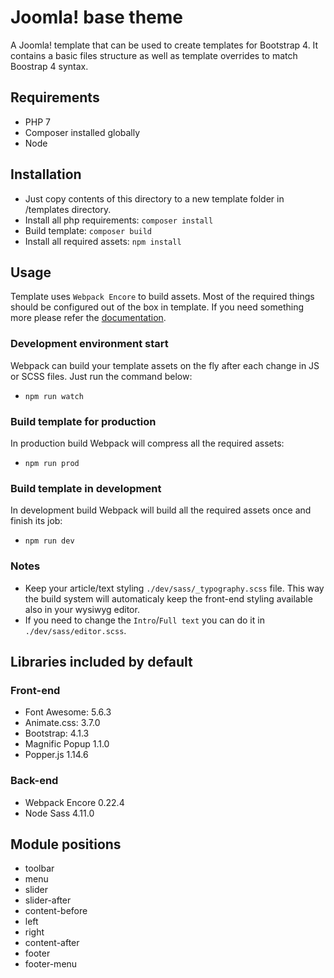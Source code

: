 # Joomla! base theme
A Joomla! template that can be used to create templates for Bootstrap 4. It contains a basic files structure as well as template overrides to match Boostrap 4 syntax.

## Requirements
* PHP 7
* Composer installed globally
* Node

## Installation
* Just copy contents of this directory to a new template folder in /templates directory.
* Install all php requirements: `composer install`
* Build template: `composer build`
* Install all required assets: `npm install`

## Usage
Template uses `Webpack Encore` to build assets. Most of the required things should be configured out of the box in template. If you need something more please refer the [documentation](https://symfony.com/doc/current/frontend.html).

### Development environment start
Webpack can build your template assets on the fly after each change in JS or SCSS files. Just run the command below:
* `npm run watch`

### Build template for production
In production build Webpack will compress all the required assets:
* `npm run prod`

### Build template in development
In development build Webpack will build all the required assets once and finish its job:
* `npm run dev`

### Notes
* Keep your article/text styling `./dev/sass/_typography.scss` file. This way the build system will automaticaly keep the front-end styling available also in your wysiwyg editor.
* If you need to change the `Intro`/`Full text` you can do it in `./dev/sass/editor.scss`.

## Libraries included by default
### Front-end 
* Font Awesome: 5.6.3
* Animate.css: 3.7.0
* Bootstrap: 4.1.3
* Magnific Popup 1.1.0
* Popper.js 1.14.6

### Back-end
* Webpack Encore 0.22.4
* Node Sass 4.11.0

## Module positions
* toolbar
* menu
* slider
* slider-after
* content-before
* left
* right
* content-after
* footer
* footer-menu
